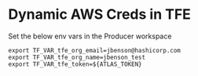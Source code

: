 # Dynamic AWS Creds in TFE
Set the below env vars in the Producer workspace

```
export TF_VAR_tfe_org_email=jbenson@hashicorp.com
export TF_VAR_tfe_org_name=jbenson_test
export TF_VAR_tfe_token=${ATLAS_TOKEN}
```
